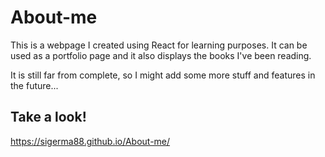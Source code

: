 # About-me
This is a webpage I created using React for learning purposes. It can be used as a portfolio page and it also displays the books I've been reading.

It is still far from complete, so I might add some more stuff and features in the future...

## Take a look!
https://sigerma88.github.io/About-me/
